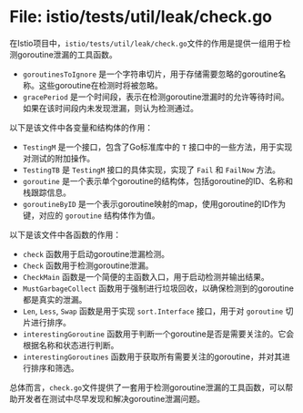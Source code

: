 # File: istio/tests/util/leak/check.go

在Istio项目中，`istio/tests/util/leak/check.go`文件的作用是提供一组用于检测goroutine泄漏的工具函数。

- `goroutinesToIgnore` 是一个字符串切片，用于存储需要忽略的goroutine名称。这些goroutine在检测时将被忽略。
- `gracePeriod` 是一个时间段，表示在检测goroutine泄漏时的允许等待时间。如果在该时间段内未发现泄漏，则认为检测通过。

以下是该文件中各变量和结构体的作用：

- `TestingM` 是一个接口，包含了Go标准库中的 `T` 接口中的一些方法，用于实现对测试的附加操作。
- `TestingTB` 是 `TestingM` 接口的具体实现，实现了 `Fail` 和 `FailNow` 方法。
- `goroutine` 是一个表示单个goroutine的结构体，包括goroutine的ID、名称和栈跟踪信息。
- `goroutineByID` 是一个表示goroutine映射的map，使用goroutine的ID作为键，对应的 `goroutine` 结构体作为值。

以下是该文件中各函数的作用：

- `check` 函数用于启动goroutine泄漏检测。
- `Check` 函数用于检测goroutine泄漏。
- `CheckMain` 函数是一个简便的主函数入口，用于启动检测并输出结果。
- `MustGarbageCollect` 函数用于强制进行垃圾回收，以确保检测到的goroutine都是真实的泄漏。
- `Len`, `Less`, `Swap` 函数是用于实现 `sort.Interface` 接口，用于对 `goroutine` 切片进行排序。
- `interestingGoroutine` 函数用于判断一个goroutine是否是需要关注的。它会根据名称和状态进行判断。
- `interestingGoroutines` 函数用于获取所有需要关注的goroutine，并对其进行排序和筛选。

总体而言，`check.go`文件提供了一套用于检测goroutine泄漏的工具函数，可以帮助开发者在测试中尽早发现和解决goroutine泄漏问题。

